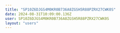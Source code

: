 ```yaml
---
title: "SP10Z6DJGS4M0KR0B736A8ZGSH5R88PZRX27CWK0S"
date: 2024-08-31T10:09:00.136Z
user: SP10Z6DJGS4M0KR0B736A8ZGSH5R88PZRX27CWK0S
layout: "users"
---
```

    